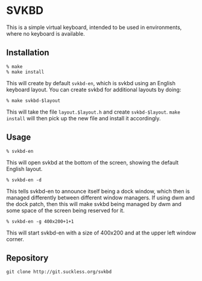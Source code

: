 SVKBD
=====
This is a simple virtual keyboard, intended to be used in environments,
where no keyboard is available.

Installation
------------

	% make
	% make install

This will create by default `svkbd-en`, which is svkbd using an English
keyboard layout. You can create svkbd for additional layouts by doing:

	% make svkbd-$layout

This will take the file `layout.$layout.h` and create `svkbd-$layout`.
`make install` will then pick up the new file and install it accordingly.

Usage
-----

	% svkbd-en

This will open svkbd at the bottom of the screen, showing the default
English layout.

	% svkbd-en -d

This tells svkbd-en to announce itself being a dock window, which then
is managed differently between different window managers. If using dwm
and the dock patch, then this will make svkbd being managed by dwm and
some space of the screen being reserved for it.

	% svkbd-en -g 400x200+1+1

This will start svkbd-en with a size of 400x200 and at the upper left
window corner.

Repository
----------

	git clone http://git.suckless.org/svkbd


